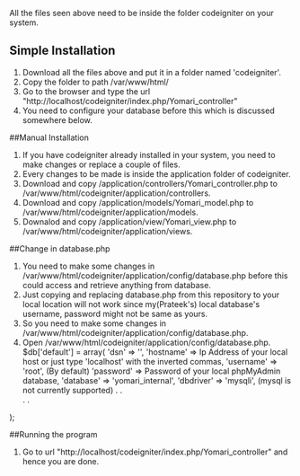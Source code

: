 All the files seen above need to be inside the folder codeigniter on your system.

## Simple Installation

1. Download all the files above and put it in a folder named 'codeigniter'.
2. Copy the folder to path /var/www/html/
3. Go to the browser and type the url "http://localhost/codeigniter/index.php/Yomari_controller"
4. You need to configure your database before this which is discussed somewhere below.


##Manual Installation

1. If you have codeigniter already installed in your system, you need to make changes or replace a couple of files.
2. Every changes to be made is inside the application folder of codeigniter.
2. Download and copy /application/controllers/Yomari_controller.php to /var/www/html/codeigniter/application/controllers.
3. Download and copy /application/models/Yomari_model.php to /var/www/html/codeigniter/application/models.
4. Downalod and copy /application/view/Yomari_view.php to /var/www/html/codeigniter/application/views.


##Change in database.php

1. You need to make some changes in /var/www/html/codeigniter/application/config/database.php before this could access and retrieve anything from database.
2. Just copying and replacing database.php from this repository to your local location will not work since my(Prateek's) local database's username, password  might not be same as yours.
3. So you need to make some changes in /var/www/html/codeigniter/application/config/database.php.
4. Open /var/www/html/codeigniter/application/config/database.php.
	$db['default'] = array(
	'dsn'	=> '',
	'hostname' => Ip Address of your local host or just type 'localhost' with the inverted commas,
	'username' => 'root', (By default)
	'password' => Password of your local phpMyAdmin database,
	'database' => 'yomari_internal',
	'dbdriver' => 'mysqli', (mysql is not currently supported)
	.
	.	
	.
	.

);


##Running the program

1. Go to url "http://localhost/codeigniter/index.php/Yomari_controller" and hence you are done.
